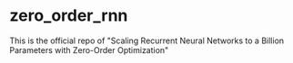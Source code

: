 # zero_order_rnn
This is the official repo of "Scaling Recurrent Neural Networks to a Billion Parameters with Zero-Order Optimization"

